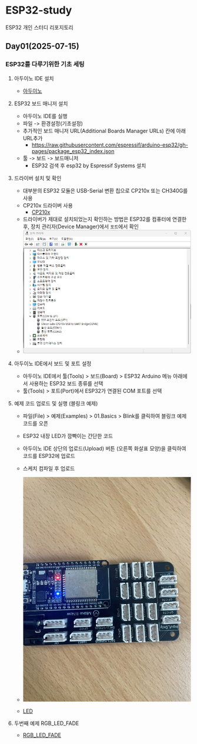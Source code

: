 # ESP32-study
ESP32 개인 스터디 리포지토리

## Day01(2025-07-15)

### ESP32를 다루기위한 기초 세팅
1. 아두이노 IDE 설치
    - [아두이노](https://www.arduino.cc/en/software/)

2. ESP32 보드 매니저 설치
    - 아두이노 IDE를 실행
    - 파일 -> 환경설정(기초설정)
    - 추가적인 보드 매니저 URL(Additional Boards Manager URLs) 칸에 아래 URL추가
        - https://raw.githubusercontent.com/espressif/arduino-esp32/gh-pages/package_esp32_index.json
    - 툴 -> 보드 -> 보드매니저
        - ESP32 검색 후 esp32 by Espressif Systems 설치

3. 드라이버 설치 및 확인
    - 대부분의 ESP32 모듈은 USB-Serial 변환 칩으로 CP210x 또는 CH340G를 사용
    - CP210x 드라이버 사용
        - [CP210x](https://www.silabs.com/developer-tools/usb-to-uart-bridge-vcp-drivers)
    - 드라이버가 제대로 설치되었는지 확인하는 방법은 ESP32를 컴퓨터에 연결한 후, 장치 관리자(Device Manager)에서 `포트`에서 확인
    - <img src="./image/ESP0001.png" width="600">

4. 아두이노 IDE에서 보드 및 포트 설정
    - 아두이노 IDE에서 툴(Tools) > 보드(Board) > ESP32 Arduino 메뉴 아래에서 사용하는 ESP32 보드 종류를 선택
    - 툴(Tools) > 포트(Port)에서 ESP32가 연결된 COM 포트를 선택

5. 예제 코드 업로드 및 실행 (블링크 예제)
    - 파일(File) > 예제(Examples) > 01.Basics > Blink를 클릭하여 블링크 예제 코드를 오픈
    - ESP32 내장 LED가 깜빡이는 간단한 코드
    - 아두이노 IDE 상단의 업로드(Upload) 버튼 (오른쪽 화살표 모양)을 클릭하여 코드를 ESP32에 업로드
    - 스케치 컴파일 후 업로드
    - <img src="./image/ESP0003.jpg" width="600">

    - [LED](./Day01/ESP_LED/ESP_LED.ino)

6. 두번째 예제 RGB_LED_FADE
    - [RGB_LED_FADE](./Day01/ESP_RGB_led/ESP_RGB_led.ino)
